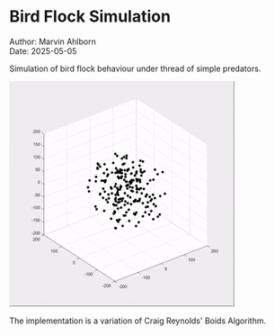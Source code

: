 # Bird Flock Simulation
Author: Marvin Ahlborn</br>
Date: 2025-05-05

Simulation of bird flock behaviour under thread of simple predators.

<img src="https://github.com/MarvinAhl/bird-flock/blob/main/flock3d.gif" alt="An animated gif showing an examplary simulation run" width="400"/>

The implementation is a variation of Craig Reynolds' Boids Algorithm.
